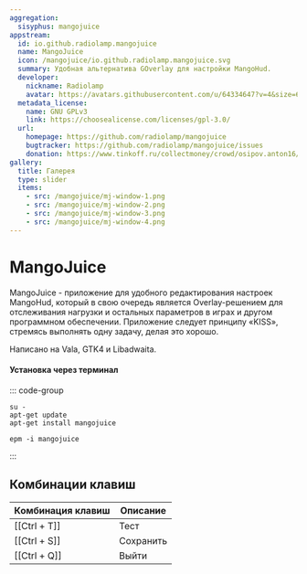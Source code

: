 ```yaml
---
aggregation:
  sisyphus: mangojuice
appstream:
  id: io.github.radiolamp.mangojuice
  name: MangoJuice
  icon: /mangojuice/io.github.radiolamp.mangojuice.svg
  summary: Удобная альтернатива GOverlay для настройки MangoHud.
  developer:
    nickname: Radiolamp
    avatar: https://avatars.githubusercontent.com/u/64334647?v=4&size=64
  metadata_license:
    name: GNU GPLv3
    link: https://choosealicense.com/licenses/gpl-3.0/
  url:
    homepage: https://github.com/radiolamp/mangojuice
    bugtracker: https://github.com/radiolamp/mangojuice/issues
    donation: https://www.tinkoff.ru/collectmoney/crowd/osipov.anton16/uMOHe45333/?short_link=1J1DvYNesgD&referer=https%3A%2F%2Fgithub.com%2F&httpMethod=GET
gallery:
  title: Галерея
  type: slider
  items:
    - src: /mangojuice/mj-window-1.png
    - src: /mangojuice/mj-window-2.png
    - src: /mangojuice/mj-window-3.png
    - src: /mangojuice/mj-window-4.png
---
```


# MangoJuice

MangoJuice - приложение для удобного редактирования настроек MangoHud, который в свою очередь является Overlay-решением для отслеживания нагрузки и остальных параметров в играх и другом программном обеспечении. Приложение следует принципу «KISS», стремясь выполнять одну задачу, делая это хорошо.

Написано на Vala, GTK4 и Libadwaita.

<AGWGallery />

<!--@include: @ru/apps/.parts/install/software-repo.md-->

#### Установка через терминал

::: code-group

```shell[apt-get]
su -
apt-get update
apt-get install mangojuice
```

```shell[epm]
epm -i mangojuice
```

:::

## Комбинации клавиш

| Комбинация клавиш | Описание  |
| ----------------- | --------- |
| [[Ctrl + T]]      | Тест      |
| [[Ctrl + S]]      | Сохранить |
| [[Ctrl + Q]]      | Выйти     |
